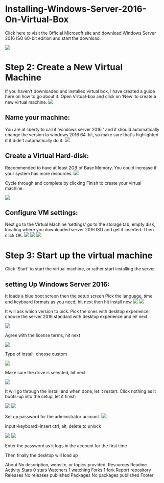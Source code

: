 # Installing-Windows-Server-2016-On-Virtual-Box

Click here to visit the Official Microsoft site and download Windows Server 2016 ISO 60-bit edition and start the download.

<img src="Folder/win 1.png">


<h1>Step 2: Create a New Virtual Machine</h1>
If you haven’t downloaded and installed virtual box, I have created a guide here on how to go about it. Open Virtual-box and click on ‘New’ to create a new virtual machine.

<img src="Folder/Win 2.png">


<h2>Name your machine:</h2>
You are at liberty to call it ‘windows server 2016 ’ and it should automatically change the version to windows 2016 64-bit, so make sure that's highlighted if it didn't automatically do it.

<img src="Folder/Win 3.png">


<h2>Create a Virtual Hard-disk:</h2>
Recommended to have at least 2GB of Base Memory. You could increase if your system has more resources.

<img src="Folder/Win 4.png">


Cycle through and complete by clicking Finish to create your virtual machine.

<img src="Folder/Win 4.png">



<h2>Configure VM settings:</h2>
Next go to the Virtual Machine ‘settings’ go to the storage tab, empty disk, locating where you downloaded server 2016 ISO and get it inserted. Then click OK.


<img src="Folder/Win 6.png">
<img src="Folder/Win 7.png">

<img src="Folder/Win 8.png">






<h1>Step 3: Start up the virtual machine</h1>
Click 'Start' to start the virtual machine, or rather start installing the server.
<h2>setting Up Windows Server 2016:</h2>
It loads a blue boot screen then the setup screen Pick the language, time and keyboard formats as you need, hit next then hit install now

<img src="Folder/Win 9.png">

<img src="Folder/Win 10.png">




It will ask which version to pick. Pick the ones with desktop experience, choose the server 2016 standard with desktop experience and hit next

<img src="Folder/Win 11.png">



Agree with the license terms, hit next

<img src="Folder/Win 12.png">



Type of install, choose custom

<img src="Folder/Win 13.png">



Make sure the drive is selected, hit next

<img src="Folder/win 14.png">



It will go through the install and when done, let it restart. Click nothing as it boots-up into the setup, let it finish 

<img src="Folder/Win 15.png">
<img src="Folder/Win 16.png">

Set up password for the administrator account.
<img src="Folder/Win 17.png">

input>keyboard>insert ctrl, alt, delete to unlock

<img src="Folder/Win 18.png">

<img src="Folder/Win 19.png">





Enter the password as it logs in the account for the first time 

Then finally the desktop will load up 

About
No description, website, or topics provided.
Resources
 Readme
 Activity
Stars
 0 stars
Watchers
 1 watching
Forks
 1 fork
Report repository
Releases
No releases published
Packages
No packages published
Footer

